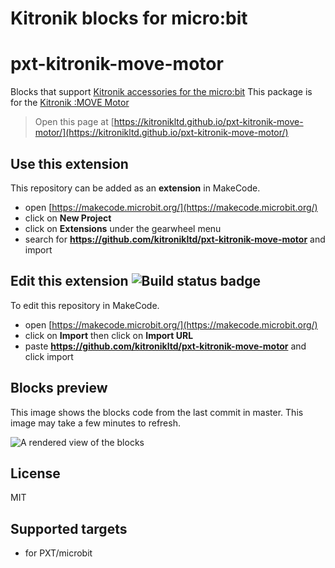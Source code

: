 # Kitronik blocks for micro:bit

# pxt-kitronik-move-motor

Blocks that support [Kitronik accessories for the micro:bit](https://www.kitronik.co.uk/microbit.html)
This package is for the [Kitronik :MOVE Motor](https://www.kitronik.co.uk/5683)



> Open this page at [https://kitronikltd.github.io/pxt-kitronik-move-motor/](https://kitronikltd.github.io/pxt-kitronik-move-motor/)

## Use this extension

This repository can be added as an **extension** in MakeCode.

* open [https://makecode.microbit.org/](https://makecode.microbit.org/)
* click on **New Project**
* click on **Extensions** under the gearwheel menu
* search for **https://github.com/kitronikltd/pxt-kitronik-move-motor** and import

## Edit this extension ![Build status badge](https://github.com/kitronikltd/pxt-kitronik-move-motor/workflows/MakeCode/badge.svg)

To edit this repository in MakeCode.

* open [https://makecode.microbit.org/](https://makecode.microbit.org/)
* click on **Import** then click on **Import URL**
* paste **https://github.com/kitronikltd/pxt-kitronik-move-motor** and click import

## Blocks preview

This image shows the blocks code from the last commit in master.
This image may take a few minutes to refresh.

![A rendered view of the blocks](https://github.com/kitronikltd/pxt-kitronik-move-motor/raw/master/.github/makecode/blocks.png)

## License

MIT

## Supported targets

* for PXT/microbit
